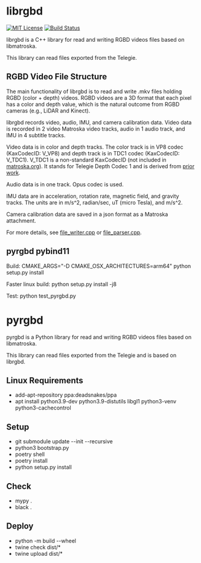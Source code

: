# librgbd

[![MIT License](https://img.shields.io/github/license/telegie/librgbd)](https://en.wikipedia.org/wiki/MIT_License)
[![Build Status](https://github.com/telegie/librgbd/actions/workflows/build.yml/badge.svg)](https://github.com/telegie/librgbd/actions/workflows/build.yml)

librgbd is a C++ library for read and writing RGBD videos files based on libmatroska.

This library can read files exported from the Telegie.

## RGBD Video File Structure

The main functionality of librgbd is to read and write .mkv files holding RGBD (color + depth) videos. RGBD videos are a 3D format that each pixel has a color and depth value, which is the natural outcome from RGBD cameras (e.g., LiDAR and Kinect).

librgbd records video, audio, IMU, and camera calibration data. Video data is recorded in 2 video Matroska video tracks, audio in 1 audio track, and IMU in 4 subtitle tracks.

Video data is in color and depth tracks. The color track is in VP8 codec (KaxCodecID: V_VP8) and depth track is in TDC1 codec (KaxCodecID: V_TDC1). V_TDC1 is a non-standard KaxCodecID (not included in [matroska.org](https://www.matroska.org/technical/codec_specs.html)). It stands for Telegie Depth Codec 1 and is derived from [prior work](https://github.com/hanseuljun/temporal-rvl).

Audio data is in one track. Opus codec is used.

IMU data are in acceleration, rotation rate, magnetic field, and gravity tracks. The units are in m/s^2, radian/sec, uT (micro Tesla), and m/s^2.

Camera calibration data are saved in a json format as a Matroska attachment.

For more details, see [file_writer.cpp](src/file_writer.cpp) or [file_parser.cpp](src/file_parser.cpp).

## pyrgbd pybind11

Build: CMAKE_ARGS="-D CMAKE_OSX_ARCHITECTURES=arm64" python setup.py install

Faster linux build: python setup.py install -j8

Test: python test_pyrgbd.py

# pyrgbd

pyrgbd is a Python library for read and writing RGBD videos files based on libmatroska.

This library can read files exported from the Telegie and is based on librgbd.

## Linux Requirements

- add-apt-repository ppa:deadsnakes/ppa
- apt install python3.9-dev python3.9-distutils libgl1 python3-venv python3-cachecontrol

## Setup
- git submodule update --init --recursive
- python3 bootstrap.py
- poetry shell
- poetry install
- python setup.py install

## Check
- mypy .
- black .

## Deploy
- python -m build --wheel
- twine check dist/*
- twine upload dist/*
